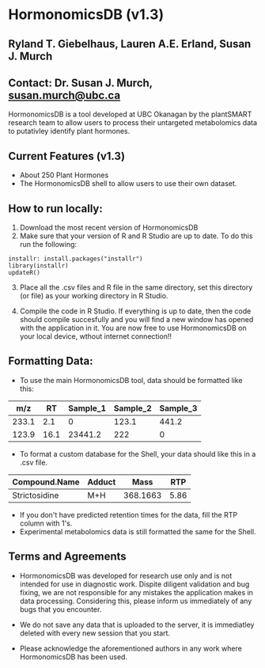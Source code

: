 # HormonomicsDB (v1.3)
## Ryland T. Giebelhaus, Lauren A.E. Erland, Susan J. Murch
## Contact: Dr. Susan J. Murch, susan.murch@ubc.ca

HormonomicsDB is a tool developed at UBC Okanagan by the plantSMART research team to allow users to process their
 untargeted metabolomics data to putativley identify plant hormones.

## Current Features (v1.3)
* About 250 Plant Hormones
* The HormonomicsDB shell to allow users to use their own dataset.

## How to run locally:
1. Download the most recent version of HormonomicsDB
2. Make sure that your version of R and R Studio are up to date. To do this run the following:
```
installr: install.packages("installr")
library(installr)
updateR()
```
3. Place all the .csv files and R file in the same directory, set this directory (or file) as your working directory in R Studio.

4. Compile the code in R Studio. If everything is up to date, then the code should compile succesfully and you will find a new window has opened with the application in it. You are now free to use HormonomicsDB on your local device, wthout internet connection!!

## Formatting Data:
* To use the main HormonomicsDB tool, data should be formatted like this:

m/z | RT | Sample_1 | Sample_2 | Sample_3 
--- | --- | --- | --- | --- |
233.1 | 2.1 | 0 | 123.1 | 441.2
123.9 | 16.1 | 23441.2 | 222 | 0

* To format a custom database for the Shell, your data should like this in a .csv file.

Compound.Name | Adduct | Mass | RTP
--- | --- | --- | ---
Strictosidine | M+H | 368.1663 | 5.86

* If you don't have predicted retention times for the data, fill the RTP column with 1's.
* Experimental metabolomics data is still formatted the same for the Shell.

## Terms and Agreements
* HormonomicsDB was developed for research use only and is not intended for use in diagnostic work. Dispite diligent validation and bug fixing, we are not responsible for any mistakes the application makes in data processing. Considering this, please inform us immediately of any bugs that you encounter. 

* We do not save any data that is uploaded to the server, it is immediatley deleted with every new session that you start.

* Please acknowledge the aforementioned authors in any work where HormonomicsDB has been used.

